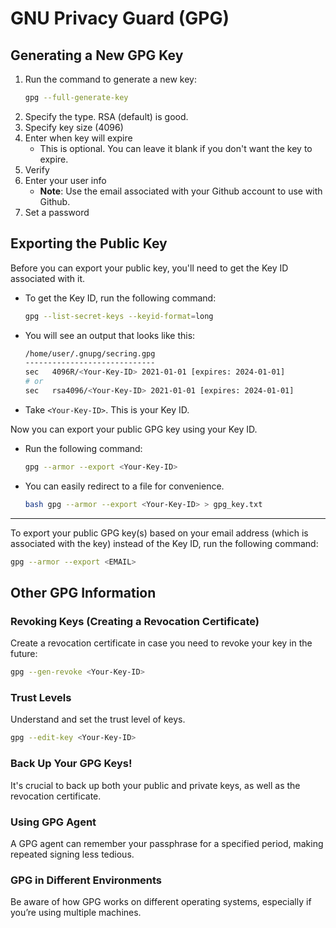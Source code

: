 # GNU Privacy Guard (GPG)

## Generating a New GPG Key

1. Run the command to generate a new key:  
    ```bash  
    gpg --full-generate-key  
    ```
2. Specify the type. RSA (default) is good. 
3. Specify key size (4096)  
4. Enter when key will expire   
    * This is optional. You can leave it blank if you don't want the key to expire.  
5. Verify  
6. Enter your user info 
    * **Note**: Use the email associated with your Github account to use with Github. 
7. Set a password

## Exporting the Public Key

Before you can export your public key, you'll need to get the Key ID associated with it.

* To get the Key ID, run the following command:
  ```bash  
  gpg --list-secret-keys --keyid-format=long  
  ```

* You will see an output that looks like this:  
  ```bash  
  /home/user/.gnupg/secring.gpg  
  -----------------------------  
  sec   4096R/<Your-Key-ID> 2021-01-01 [expires: 2024-01-01]  
  # or  
  sec   rsa4096/<Your-Key-ID> 2021-01-01 [expires: 2024-01-01]  
  ```
* Take `<Your-Key-ID>`. This is your Key ID.  

Now you can export your public GPG key using your Key ID. 
* Run the following command:
  ```bash
  gpg --armor --export <Your-Key-ID>  
  ```
* You can easily redirect to a file for convenience.
  ```bash
  bash gpg --armor --export <Your-Key-ID> > gpg_key.txt
  ```

---

To export your public GPG key(s) based on your email address (which is associated with the key) 
instead of the Key ID, run the following command:
```bash
gpg --armor --export <EMAIL>
```

## Other GPG Information

### Revoking Keys (Creating a Revocation Certificate)
Create a revocation certificate in case you need to revoke your key in the future:
```bash
gpg --gen-revoke <Your-Key-ID>
```

### Trust Levels
Understand and set the trust level of keys.
```bash
gpg --edit-key <Your-Key-ID>
```

### Back Up Your GPG Keys!
It's crucial to back up both your public and private keys, as
well as the revocation certificate.

### Using GPG Agent
A GPG agent can remember your passphrase for a specified period, making
repeated signing less tedious.

### GPG in Different Environments
Be aware of how GPG works on different operating systems, especially
if you’re using multiple machines.




